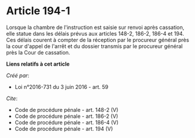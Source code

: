 # Article 194-1

Lorsque la chambre de l'instruction est saisie sur renvoi après cassation, elle statue dans les délais prévus aux articles
148-2, 186-2, 186-4 et 194. Ces délais courent à compter de la réception par le procureur général près la cour d'appel de
l'arrêt et du dossier transmis par le procureur général près la Cour de cassation.

**Liens relatifs à cet article**

_Créé par_:

  - Loi n°2016-731 du 3 juin 2016 - art. 59

_Cite_:

  - Code de procédure pénale - art. 148-2 (V)
  - Code de procédure pénale - art. 186-2 (V)
  - Code de procédure pénale - art. 186-4 (V)
  - Code de procédure pénale - art. 194 (V)
